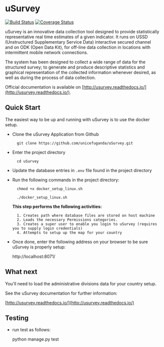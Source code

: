 uSurvey
=======
[![Build Status](https://travis-ci.org/unicefuganda/uSurvey.svg?branch=uSurvey)](https://travis-ci.org/unicefuganda/uSurvey)
[![Coverage Status](https://coveralls.io/repos/github/unicefuganda/uSurvey/badge.svg?branch=uSurvey)](https://coveralls.io/github/unicefuganda/uSurvey?branch=uSurvey)

uSurvey is an innovative data collection tool designed to provide statistically representative real time estimates of a given indicator. It runs on USSD (Unstructured Supplementary Service Data) interactive secured channel and on ODK (Open Data Kit), for off-line data collection in locations with intermittent mobile network connections.

The system has been designed to collect a wide range of data for the structured survey; to generate and produce descriptive statistics and graphical representation of the collected information whenever desired, as well as during the process of data collection.

Official documentation is available on [http://usurvey.readthedocs.io/](http://usurvey.readthedocs.io/).


Quick Start
-----------

The easiest way to be up and running with uSurvey is to use the docker setup.


* Clone the uSurvey Application from Github 

        git clone https://github.com/unicefuganda/uSurvey.git


* Enter the project directory 

        cd uSurvey

* Update the database entries in ``.env`` file found in the project directory
        
* Run the following commands in the project directory:

        chmod +x docker_setup_linux.sh

        ./docker_setup_linux.sh
        

    **This step performs the following activities:**
    
        1. Creates path where database files are stored on host machine
        2. Loads the necessary Permissions categories.
        3. Creates a super user to enable you login to uSurvey (requires you to supply login credentials)
        4. Attempts to setup up the map for your country

* Once done, enter the following address on your browser to be sure uSurvey is properly setup:
    
    
    http://localhost:8071/
    
    
What next
---------

You'll need to load the administrative divisions data for your country setup.
    
See the uSurvey documentation for further information:

[http://usurvey.readthedocs.io/](http://usurvey.readthedocs.io/)


Testing
-------

* run test as follows:

    python manage.py test

